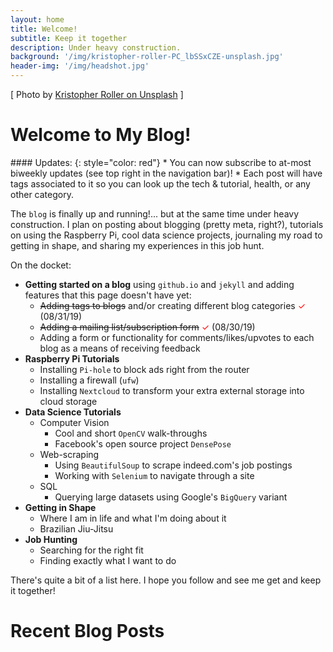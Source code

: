 ```yaml
---
layout: home
title: Welcome!
subtitle: Keep it together
description: Under heavy construction.
background: '/img/kristopher-roller-PC_lbSSxCZE-unsplash.jpg'
header-img: '/img/headshot.jpg'
---
```

<!--background: '/img/bg-index.jpg'-->

\[ Photo by [Kristopher Roller on Unsplash](https://unsplash.com/@krisroller) \]
# Welcome to My Blog! 

<p></p>
#### Updates:
{: style="color: red"}
* You can now subscribe to at-most biweekly updates (see top right in the navigation bar)!
* Each post will have tags associated to it so you can look up the tech & tutorial, health, or any other category.

The `blog` is finally up and running!... but at the same time under heavy construction. I plan on posting about blogging (pretty meta, right?), tutorials on using the Raspberry Pi,
    cool data science projects, journaling my road to getting in shape, and sharing my experiences in this job hunt.

On the docket:
* **Getting started on a blog** using `github.io` and `jekyll` and adding features that this page doesn't have yet:
  * ~~Adding tags to blogs~~ and/or creating different blog categories <font color='red'>✓</font> (08/31/19)
  * ~~Adding a mailing list/subscription form~~ <font color='red'>✓</font> (08/30/19)
  * Adding a form or functionality for comments/likes/upvotes to each blog as a means of receiving feedback 
* **Raspberry Pi Tutorials**
  * Installing `Pi-hole` to block ads right from the router
  * Installing a firewall (`ufw`)
  * Installing `Nextcloud` to transform your extra external storage into cloud storage
* **Data Science Tutorials**
  * Computer Vision
    * Cool and short `OpenCV` walk-throughs
    * Facebook's open source project `DensePose`
  * Web-scraping
    * Using `BeautifulSoup` to scrape indeed.com's job postings
    * Working with `Selenium` to navigate through a site
  * SQL
    * Querying large datasets using Google's `BigQuery` variant 
* **Getting in Shape**
  * Where I am in life and what I'm doing about it
  * Brazilian Jiu-Jitsu
* **Job Hunting**
  * Searching for the right fit
  * Finding exactly what I want to do

There's quite a bit of a list here. I hope you follow and see me get and keep it together!

# Recent Blog Posts
